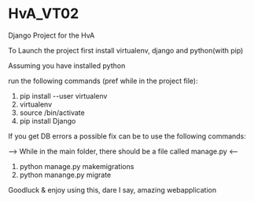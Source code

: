 # HvA_VT02
Django Project for the HvA

To Launch the project first install virtualenv, django and python(with pip)

Assuming you have installed python

run the following commands (pref while in the project file):

1) pip install --user virtualenv
2) virtualenv <name>
3) source <name>/bin/activate
4) pip install Django

If you get DB errors a possible fix can be to use the following commands:

--> While in the main folder, there should be a file called manage.py <--

1) python manage.py makemigrations
2) python manange.py migrate

Goodluck & enjoy using this, dare I say, amazing webapplication
